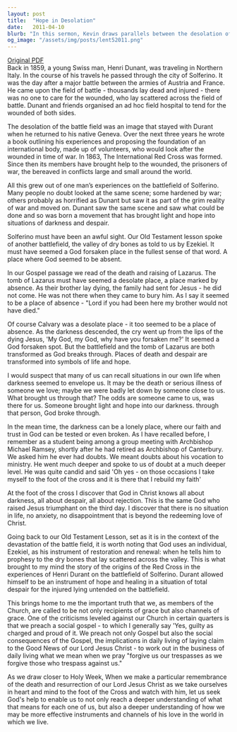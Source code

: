 ```yaml
---
layout: post
title:  "Hope in Desolation"
date:   2011-04-10
blurb: "In this sermon, Kevin draws parallels between the desolation of the battlefield of Solferino, the valley of dry bones in Ezekiel's vision, and the tomb of Lazarus. He emphasizes the transformative power of God's love, which can turn places of death and despair into symbols of life and hope. He also stresses the importance of being not only recipients of grace but also channels of grace."
og_image: "/assets/img/posts/lent52011.png"
---
```

[Original PDF](/assets/pdf/lent52011.pdf)    
Back in 1859, a young Swiss man, Henri Dunant, was traveling in Northern Italy. In the course of his travels he passed through the city of Solferino. It was the day after a major battle between the armies of Austria and France. He came upon the field of battle - thousands lay dead and injured - there was no one to care for the wounded, who lay scattered across the field of battle. Dunant and friends organised an ad hoc field hospital to tend for the wounded of both sides.

The desolation of the battle field was an image that stayed with Durant when he returned to his native Geneva. Over the next three years he wrote a book outlining his experiences and proposing the foundation of an international body, made up of volunteers, who would look after the wounded in time of war. In 1863, The International Red Cross was formed. Since then its members have brought help to the wounded, the prisoners of war, the bereaved in conflicts large and small around the world.

All this grew out of one man’s experiences on the battlefield of Solferino. Many people no doubt looked at the same scene; some hardened by war; others probably as horrified as Dunant but saw it as part of the grim reality of war and moved on. Dunant saw the same scene and saw what could be done and so was born a movement that has brought light and hope into situations of darkness and despair.

Solferino must have been an awful sight. Our Old Testament lesson spoke of another battlefield, the valley of dry bones as told to us by Ezekiel. It must have seemed a God forsaken place in the fullest sense of that word. A place where God seemed to be absent.

In our Gospel passage we read of the death and raising of Lazarus. The tomb of Lazarus must have seemed a desolate place, a place marked by absence. As their brother lay dying, the family had sent for Jesus - he did not come. He was not there when they came to bury him. As I say it seemed to be a place of absence - "Lord if you had been here my brother would not have died."

Of course Calvary was a desolate place - it too seemed to be a place of absence. As the darkness descended, the cry went up from the lips of the dying Jesus, 'My God, my God, why have you forsaken me?' It seemed a God forsaken spot. But the battlefield and the tomb of Lazarus are both transformed as God breaks through. Places of death and despair are transformed into symbols of life and hope.

I would suspect that many of us can recall situations in our own life when darkness seemed to envelope us. It may be the death or serious illness of someone we love; maybe we were badly let down by someone close to us. What brought us through that? The odds are someone came to us, was there for us. Someone brought light and hope into our darkness. through that person, God broke through.

In the mean time, the darkness can be a lonely place, where our faith and trust in God can be tested or even broken. As I have recalled before, I remember as a student being among a group meeting with Archbishop Michael Ramsey, shortly after he had retired as Archbishop of Canterbury. We asked him he ever had doubts. We meant doubts about his vocation to ministry. He went much deeper and spoke to us of doubt at a much deeper level. He was quite candid and said 'Oh yes - on those occasions I take myself to the foot of the cross and it is there that I rebuild my faith'

At the foot of the cross I discover that God in Christ knows all about darkness, all about despair, all about rejection. This is the same God who raised Jesus triumphant on the third day. I discover that there is no situation in life, no anxiety, no disappointment that is beyond the redeeming love of Christ.

Going back to our Old Testament Lesson, set as it is in the context of the devastation of the battle field, it is worth noting that God uses an individual, Ezekiel, as his instrument of restoration and renewal: when he tells him to prophesy to the dry bones that lay scattered across the valley. This is what brought to my mind the story of the origins of the Red Cross in the experiences of Henri Durant on the battlefield of Solferino. Durant allowed himself to be an instrument of hope and healing in a situation of total despair for the injured lying untended on the battlefield.

This brings home to me the important truth that we, as members of the Church, are called to be not only recipients of grace but also channels of grace. One of the criticisms leveled against our Church in certain quarters is that we preach a social gospel - to which I generally say 'Yes, guilty as charged and proud of it. We preach not only Gospel but also the social consequences of the Gospel, the implications in daily living of laying claim to the Good News of our Lord Jesus Christ - to work out in the business of daily living what we mean when we pray "forgive us our trespasses as we forgive those who trespass against us."

As we draw closer to Holy Week, When we make a particular remembrance of the death and resurrection of our Lord Jesus Christ as we take ourselves in heart and mind to the foot of the Cross and watch with him, let us seek God's help to enable us to not only reach a deeper understanding of what that means for each one of us, but also a deeper understanding of how we may be more effective instruments and channels of his love in the world in which we live.
